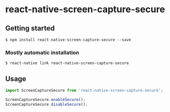 # react-native-screen-capture-secure

## Getting started

`$ npm install react-native-screen-capture-secure --save`

### Mostly automatic installation

`$ react-native link react-native-screen-capture-secure`

## Usage
```javascript
import ScreenCaptureSecure from 'react-native-screen-capture-secure';

ScreenCaptureSecure.enableSecure();
ScreenCaptureSecure.disableSecure();
```
